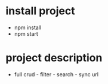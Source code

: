 # install project

- npm install
- npm start

# project description

- full crud - filter - search - sync url
